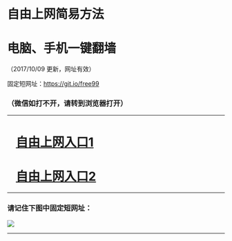 ﻿# 自由上网简易方法

# 电脑、手机一键翻墙

（2017/10/09 更新，网址有效）

固定短网址：https://git.io/free99

### （微信如打不开，请转到浏览器打开）


***





# &nbsp;&nbsp; <a href="http://ft21504219.fwq-tz-1001.info/fwqtz01.html?t=10090011441 " target="_blank">自由上网入口1</a>
# &nbsp;&nbsp; <a href="http://ft1159831709.fwq-tz-1002.info/fwqtz02.html?t=10090011128 " target="_blank">自由上网入口2</a>
***

### 请记住下图中固定短网址：

<img src="https://s3-us-west-2.amazonaws.com/fwq-1001/yjfq-20170905okok.png" /> 


***

